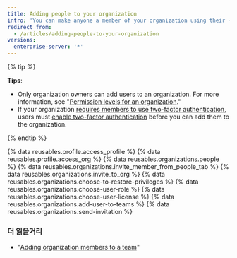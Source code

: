 ```yaml
---
title: Adding people to your organization
intro: 'You can make anyone a member of your organization using their {% data variables.product.product_name %} username or email address.'
redirect_from:
  - /articles/adding-people-to-your-organization
versions:
  enterprise-server: '*'
---
```


{% tip %}

**Tips**:
- Only organization owners can add users to an organization. For more information, see "[Permission levels for an organization](/articles/permission-levels-for-an-organization)."
- If your organization [requires members to use two-factor authentication](/articles/requiring-two-factor-authentication-in-your-organization), users must [enable two-factor authentication](/articles/securing-your-account-with-two-factor-authentication-2fa) before you can add them to the organization.

{% endtip %}

{% data reusables.profile.access_profile %}
{% data reusables.profile.access_org %}
{% data reusables.organizations.people %}
{% data reusables.organizations.invite_member_from_people_tab %}
{% data reusables.organizations.invite_to_org %}
{% data reusables.organizations.choose-to-restore-privileges %}
{% data reusables.organizations.choose-user-role %}
{% data reusables.organizations.choose-user-license %}
{% data reusables.organizations.add-user-to-teams %}
{% data reusables.organizations.send-invitation %}

### 더 읽을거리
- "[Adding organization members to a team](/articles/adding-organization-members-to-a-team)"
